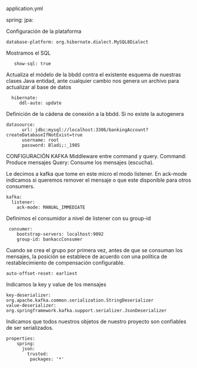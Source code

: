 application.yml

spring:
   jpa:

Configuración de la plataforma

    database-platform: org.hibernate.dialect.MySQL8Dialect
Mostramos el SQL
 ``` 
    show-sql: true
```
Actualiza el módelo de la bbdd contra el existente esquema de nuestras
clases Java entidad, ante cualquier cambio nos genera un archivo para actualizar al base de datos  
  ```
    hibernate:
       ddl-auto: update
  ```       
Definición de la cádena de conexión a la bbdd.
Si no existe la autogenera
```
datasource:
      url: jdbc:mysql://localhost:3306/bankingAccount?createDatabaseIfNotExist=true
      username: root
      password: Bladi;:_1985
```  

CONFIGURACIÓN KAFKA
Middleware entre command y query.
Command: Produce mensajes
Query: Consume los mensajes (escucha).

Le decimos a kafka que tome en este micro el modo listener.
En ack-mode indicamos si queremos remover el mensaje o que este disponible para otros consumers.
```
kafka:
  listener:
    ack-mode: MANUAL_IMMEDIATE
```  
Definimos el consumidor a nivel de listener con su group-id
```
 consumer:
    bootstrap-servers: localhost:9092
    group-id: bankaccConsumer
```  
Cuando se crea el grupo por primera vez, antes de que se consuman los mensajes, la posición se establece de acuerdo con una política de restablecimiento de compensación configurable.
```
auto-offset-reset: earliest
``` 
Indicamos la key y value de los mensajes
``` 
key-deserializer: org.apache.kafka.common.serialization.StringDeserializer
value-deserializer: org.springframework.kafka.support.serializer.JsonDeserializer
``` 
Indicamos que todos nuestros objetos de nuestro proyecto son confiables de ser serializados.
``` 
properties:
    spring:
      json:
        trusted:
         packages: '*'
``` 